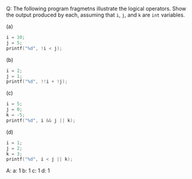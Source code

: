 Q: The following program fragmetns illustrate the logical operators. Show the
output produced by each, assuming that `i`, `j`, and `k` are `int` variables.

(a)

```c
i = 10;
j = 5;
printf("%d", !i < j);
```

(b)

```c
i = 2;
j = 1;
printf("%d", !!i + !j);
```

(c)

```c
i = 5;
j = 0;
k = -5;
printf("%d", i && j || k);
```

(d)

```c
i = 1;
j = 2;
k = 3;
printf("%d", i < j || k);
```

A:
a: 1
b: 1
c: 1
d: 1
